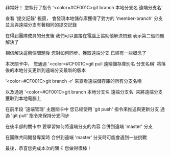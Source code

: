 非常好！
您執行了指令
'<color=#CF001C>git branch 本地分支名 遠端分支名</color>' 

查看 '提交記錄' 視窗，
會發現本地儲存庫獲得了對方的 'member-branch' 分支
並且與遠端分支有著相同的提交記錄

在得到團隊成員的分支後
我們可以直接在電腦上協助他解決問題
表示第二個問題解決了

相信解決這兩個問題後
您對如何同步、獲取遠端分支
已經有一些概念了

本次關卡中，
您通過 '<color=#CF001C>git pull 遠端儲存庫別名 分支名稱</color>'
將落後的本地分支更新到遠端分支最新的版本

'<color=#CF001C>git branch -r</color>'
來查看遠端儲存庫的所有分支名稱

以及通過 '<color=#CF001C>git branch 本地分支名 遠端分支名</color>'
來將遠端分支獲取到本地電腦上

在前半段 '遠端管理' 主題關卡中
您已經使用 'git push' 指令來推送與更新分支
通過 'git pull' 指令來保持分支同步

在後半部的關卡中
要學習如何將遠端分支的內容
合併到遠端 'master' 分支

在團隊共同開發專案時
合併到遠端 'master' 分支時可能會遇到一些挑戰

最後，恭喜您完成本次的關卡
您做得很棒！